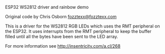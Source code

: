 ESP32 WS2812 driver and rainbow demo

Original code by Chris Osborn <fozztexx@fozztexx.com>

This is a driver for the WS2812 RGB LEDs which uses the RMT peripheral
on the ESP32. It uses interrupts from the RMT peripheral to keep the
buffer filled until all the bytes have been sent to the LED array.

For more information see http://insentricity.com/a.cl/268
